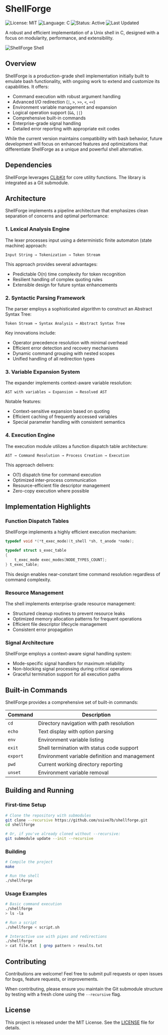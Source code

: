 # ShellForge

![License: MIT](https://img.shields.io/badge/License-MIT-blue.svg)
![Language: C](https://img.shields.io/badge/Language-C-green.svg)
![Status: Active](https://img.shields.io/badge/Status-Active-brightgreen.svg)
![Last Updated](https://img.shields.io/badge/Last%20Updated-2025--06--08-orange.svg)

A robust and efficient implementation of a Unix shell in C, designed with a focus on modularity, performance, and extensibility.

![ShellForge Shell](https://i.imgur.com/XJ8uR9a.png)

## Overview

ShellForge is a production-grade shell implementation initially built to emulate bash functionality, with ongoing work to extend and customize its capabilities. It offers:

- Command execution with robust argument handling
- Advanced I/O redirection (`|`, `>`, `>>`, `<`, `<<`)
- Environment variable management and expansion
- Logical operation support (`&&`, `||`)
- Comprehensive built-in commands
- Enterprise-grade signal handling
- Detailed error reporting with appropriate exit codes

While the current version maintains compatibility with bash behavior, future development will focus on enhanced features and optimizations that differentiate ShellForge as a unique and powerful shell alternative.

## Dependencies

ShellForge leverages [CLibKit](https://github.com/ssive7b/CLibKit) for core utility functions. The library is integrated as a Git submodule.

## Architecture

ShellForge implements a pipeline architecture that emphasizes clean separation of concerns and optimal performance:

### 1. Lexical Analysis Engine

The lexer processes input using a deterministic finite automaton (state machine) approach:

```
Input String → Tokenization → Token Stream
```

This approach provides several advantages:
- Predictable O(n) time complexity for token recognition
- Resilient handling of complex quoting rules
- Extensible design for future syntax enhancements

### 2. Syntactic Parsing Framework

The parser employs a sophisticated algorithm to construct an Abstract Syntax Tree:

```
Token Stream → Syntax Analysis → Abstract Syntax Tree
```

Key innovations include:
- Operator precedence resolution with minimal overhead
- Efficient error detection and recovery mechanisms
- Dynamic command grouping with nested scopes
- Unified handling of all redirection types

### 3. Variable Expansion System

The expander implements context-aware variable resolution:

```
AST with variables → Expansion → Resolved AST
```

Notable features:
- Context-sensitive expansion based on quoting
- Efficient caching of frequently accessed variables
- Special parameter handling with consistent semantics

### 4. Execution Engine

The execution module utilizes a function dispatch table architecture:

```
AST → Command Resolution → Process Creation → Execution
```

This approach delivers:
- O(1) dispatch time for command execution
- Optimized inter-process communication
- Resource-efficient file descriptor management
- Zero-copy execution where possible

## Implementation Highlights

### Function Dispatch Tables

ShellForge implements a highly efficient execution mechanism:

```c
typedef void *(*t_exec_mode)(t_shell *sh, t_anode *node);

typedef struct s_exec_table
{
    t_exec_mode exec_modes[NODE_TYPES_COUNT];
} t_exec_table;
```

This design enables near-constant time command resolution regardless of command complexity.

### Resource Management

The shell implements enterprise-grade resource management:

- Structured cleanup routines to prevent resource leaks
- Optimized memory allocation patterns for frequent operations
- Efficient file descriptor lifecycle management
- Consistent error propagation

### Signal Architecture

ShellForge employs a context-aware signal handling system:

- Mode-specific signal handlers for maximum reliability
- Non-blocking signal processing during critical operations
- Graceful termination support for all execution paths

## Built-in Commands

ShellForge provides a comprehensive set of built-in commands:

| Command | Description |
|---------|-------------|
| `cd` | Directory navigation with path resolution |
| `echo` | Text display with option parsing |
| `env` | Environment variable listing |
| `exit` | Shell termination with status code support |
| `export` | Environment variable definition and management |
| `pwd` | Current working directory reporting |
| `unset` | Environment variable removal |

## Building and Running

### First-time Setup

```bash
# Clone the repository with submodules
git clone --recursive https://github.com/ssive7b/shellforge.git
cd shellforge

# Or, if you've already cloned without --recursive:
git submodule update --init --recursive
```

### Building

```bash
# Compile the project
make

# Run the shell
./shellforge
```

### Usage Examples

```bash
# Basic command execution
./shellforge
> ls -la

# Run a script
./shellforge < script.sh

# Interactive use with pipes and redirections
./shellforge
> cat file.txt | grep pattern > results.txt
```

## Contributing

Contributions are welcome! Feel free to submit pull requests or open issues for bugs, feature requests, or improvements.

When contributing, please ensure you maintain the Git submodule structure by testing with a fresh clone using the `--recursive` flag.

## License

This project is released under the MIT License. See the [LICENSE](LICENSE) file for details.